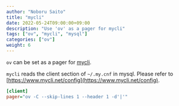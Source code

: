 ```yaml
---
author: "Noboru Saito"
title: "mycli"
date: 2022-05-24T09:00:00+09:00
description: "Use 'ov' as a pager for mycli"
tags: ["ov", "mycli", "mysql"]
categories: ["ov"]
weight: 6
---
```


`ov` can be set as a pager for [mycli](https://github.com/dbcli/mycli).

`mycli` reads the client section of `~/.my.cnf` in mysql.
Please refer to [https://www.mycli.net/config](https://www.mycli.net/config).

```ini
[client]
pager="ov -C --skip-lines 1 --header 1 -d'|'"
```
